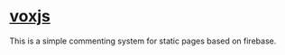 # [voxjs](https://vox-js.firebaseapp.com)
This is a simple commenting system for static pages based on firebase.